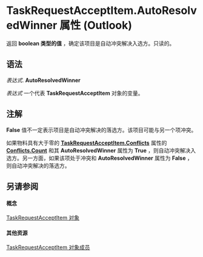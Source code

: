 
# TaskRequestAcceptItem.AutoResolvedWinner 属性 (Outlook)

返回 **boolean 类型的值** ，确定该项目是自动冲突解决入选方。只读的。


## 语法

 _表达式_. **AutoResolvedWinner**

 _表达式_ 一个代表 **TaskRequestAcceptItem** 对象的变量。


## 注解

 **False** 值不一定表示项目是自动冲突解决的落选方。该项目可能与另一个项冲突。

如果物料具有大于零的 **[TaskRequestAcceptItem.Conflicts](6a46ce2b-8691-a642-777c-5755e1f42af8.md)** 属性的 **[Conflicts.Count](4a7445ff-8628-50d6-f4c0-ada85f3b3f5c.md)** 和其 **AutoResolvedWinner** 属性为 **True** ，则自动冲突解决入选方。另一方面，如果该项处于冲突和 **AutoResolvedWinner** 属性为 **False** ，则自动冲突解决的落选方。


## 另请参阅


#### 概念


[TaskRequestAcceptItem 对象](a2905f72-0a67-b07d-7f85-84fe4de17c25.md)
#### 其他资源


[TaskRequestAcceptItem 对象成员](fe91c4cc-f505-11d8-0d0a-84fc4d355651.md)